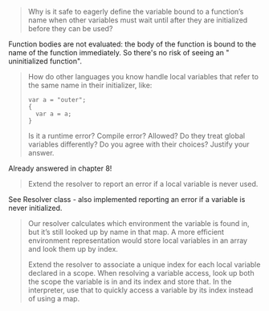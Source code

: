 > Why is it safe to eagerly define the variable bound to a function’s name when other variables must wait until after they are initialized before they can be used?

Function bodies are not evaluated: the body of the function is bound to the name of the function immediately. So there's no risk of seeing an " uninitialized function".

> How do other languages you know handle local variables that refer to the same name in their initializer, like:
>
> ```
> var a = "outer";
> {
>   var a = a;
> }
> ```
> Is it a runtime error? Compile error? Allowed? Do they treat global variables differently? Do you agree with their choices? Justify your answer.

Already answered in chapter 8!

> Extend the resolver to report an error if a local variable is never used.

See Resolver class - also implemented reporting an error if a variable is never initialized.

> Our resolver calculates which environment the variable is found in, but it’s still looked up by name in that map. A more efficient environment representation would store local variables in an array and look them up by index.
>
> Extend the resolver to associate a unique index for each local variable declared in a scope. When resolving a variable access, look up both the scope the variable is in and its index and store that. In the interpreter, use that to quickly access a variable by its index instead of using a map.

<TODO>
